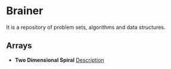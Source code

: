 # Brainer

It is a repository of problem sets, algorithms and data structures.

## Arrays

* **Two Dimensional Spiral**
[Description](src/main/java/io/github/asiftasleem/brainer/arrays/TWO_D_SPIRAL.md)

